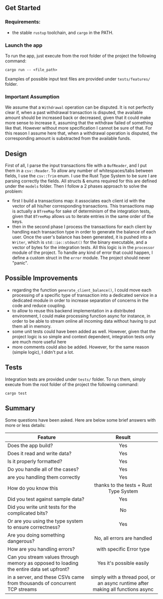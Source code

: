 ## Get Started

### Requirements:
- the stable `rustup` toolchain, and `cargo` in the PATH.

### Launch the app
To run the app, just execute from the root folder of the project the following command:
```shell
cargo run -- <file_path>
```
Examples of possible input test files are provided under `tests/features/` folder.

### Important Assumption
We assume that a `Withdrawal` operation can be disputed. It is not perfectly clear if, when a past withdrawal transaction is disputed, the available amount should be increased back or decreased, given that it could make more sense to increase it, assuming that the withdraw failed of something like that. However without more specification I cannot be sure of that. For this reason I assume here that, when a withdrawal operation is disputed, the corresponding amount is substracted from the available funds.

## Design
First of all, I parse the input transactions file with a `BufReader`, and I put them in a `csv::Reader`. To allow any number of whitespaces/tabs between fields, I use the `csv::Trim` enum. I use the Rust Type System to be sure I are parsing correctly the fields. All structs & enums required for this are defined under the `models` folder.
Then I follow a 2 phases approach to solve the problem:
- first I build a transactions map: it associates each client id with the vector of all his/her corresponding transactions. This transactions map is actually a `BTreeMap` for sake of determinism of the integration tests, given that `BTreeMap` allows us to iterate entries in the same order of the keys. 
- then in the second phase I process the transactions for each client by handling each transaction type in order to generate the balance of each user. Once the user's balance has been generated, it is pushed into a `Writer`, which is `std::io::stdout()` for the binary executable, and a vector of bytes for the integration tests. 
All this logic is in the `processor` module of the project.
To handle any kind of error that could happen, I define a custom struct in the `error` module. The project should never "panic".

## Possible Improvements
- regarding the function `generate_client_balance()`, I could move each processing of a specific type of transaction into a dedicated service in a dedicated module in order to increase separation of concerns in the code and reduce coupling.
- to allow to reuse this backend implementation in a distributed environment, I could make processing function async for instance, in order to be able to stream online all incoming data without having to put them all in memory.
- some unit tests could have been added as well. However, given that the project logic is so simple and context dependent, integration tests only are much more useful here
- more comments could also be added. However, for the same reason (simple logic), I didn't put a lot.

## Tests

Integration tests are provided under `tests/` folder. To run them, simply execute from the root folder of the project the following command:

```shell
cargo test
```

## Summary
Some questions have been asked. Here are below some brief answers with more or less details:

|Feature       | Result      | 
|---           |:-:          |
| Does the app build?             |    Yes         |  
| Does it read and write data?             |   Yes          |         
| Is it properly formatted?             |     Yes        |         
| Do you handle all of the cases?           |    Yes         |  
| are you handling them correctly            |    Yes         |  
| How do you know this           |    thanks to the tests + Rust Type System        |  
| Did you test against sample data?          |    Yes         |  
| Did you write unit tests for the complicated bits?            |    No         |  
| Or are you using the type system to ensure correctness?            |    Yes         |  
| Are you doing something dangerous?            |    No, all errors are handled         |  
| How are you handling errors?         |    with specific Error type         |  
| Can you stream values through memory as opposed to loading the entire data set upfront?        |    Yes it's possible easily      |  
| in a server, and these CSVs came from thousands of concurrent TCP streams       |    simply with a thread pool, or an async runtime after making all functions async       |  


